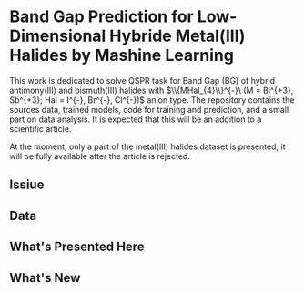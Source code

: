 # Band Gap Prediction for Low-Dimensional Hybride Metal(III) Halides by Mashine Learning

This work is dedicated to solve QSPR task for Band Gap (BG) of hybrid antimony(III) and bismuth(III) halides with $\\{MHal_{4}\\}^{-}\ (M = Bi^{+3}, Sb^{+3}; Hal = I^{-}, Br^{-}, Cl^{-})$ anion type. The repository contains the sources data, trained models, code for training and prediction, and a small part on data analysis. It is expected that this will be an addition to a scientific article.

At the moment, only a part of the metal(III) halides dataset is presented, it will be fully available after the article is rejected.

## Issiue

## Data

## What's Presented Here

## What's New
